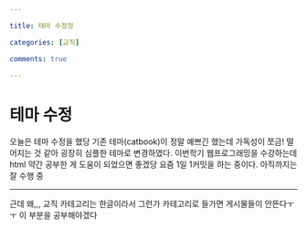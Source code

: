 ```yaml
---

title: 테마 수정정

categories: [교직]

comments: true

---
```


# 테마 수정

오늘은 테마 수정을 했당
기존 테마(catbook)이 정말 예쁘긴 했는데 가독성이 쪼금! 떨어지는 것 같아 굉장히 심플한 테마로 변경하였다.
이번학기 웹프로그래밍을 수강하는데 html 약간 공부한 게 도움이 되었으면 좋겠당
요즘 1일 1커밋을 하는 중이다. 아직까지는 잘 수행 중

- - -
근데 왜,,, 교직 카테고리는 한글이라서 그런가 카테고리로 들가면 게시물들이 안뜬다ㅜㅜ
이 부분을 공부해야겠다